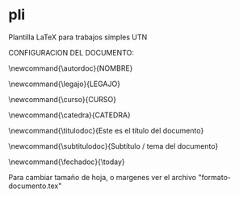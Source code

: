 # pli
Plantilla LaTeX para trabajos simples UTN 

CONFIGURACION DEL DOCUMENTO:

\newcommand{\autordoc}{NOMBRE}

\newcommand{\legajo}{LEGAJO}

\newcommand{\curso}{CURSO}

\newcommand{\catedra}{CATEDRA}

\newcommand{\titulodoc}{Este es el título del documento}

\newcommand{\subtitulodoc}{Subtítulo / tema del documento}

\newcommand{\fechadoc}{\today}

Para cambiar tamaño de hoja, o margenes ver el archivo "formato-documento.tex"

